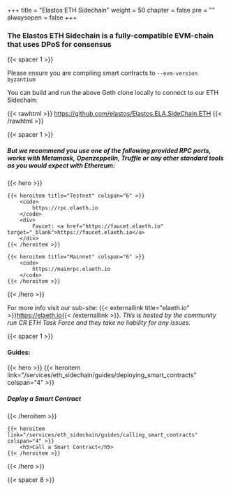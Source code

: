 



+++
title = "Elastos ETH Sidechain"
weight = 50
chapter = false
pre = ""
alwaysopen = false
+++

### The Elastos ETH Sidechain is a fully-compatible EVM-chain that uses DPoS for consensus

{{< spacer 1 >}}

Please ensure you are compiling smart contracts to `--evm-version byzantium`

You can build and run the above Geth clone locally to connect to our ETH Sidechain:

{{< rawhtml >}}
    <a target="_blank" href="https://github.com/elastos/Elastos.ELA.SideChain.ETH" style="color: #333; font-size: 20px;">
        <i class="fab fa-github"></i> https://github.com/elastos/Elastos.ELA.SideChain.ETH
    </a>
{{< /rawhtml >}}
 
{{< spacer 1 >}}

##### But we recommend you use one of the following provided RPC ports, works with Metamask, Openzeppelin, Truffle or any other standard tools as you would expect with Ethereum:

{{< hero >}}

    {{< heroitem title="Testnet" colspan="6" >}}
        <code>
            https://rpc.elaeth.io
        </code>
        <div>
            Faucet: <a href="https://faucet.elaeth.io" target="_blank">https://faucet.elaeth.io</a>
        </div>
    {{< /heroitem >}}
    
    {{< heroitem title="Mainnet" colspan="6" >}}
        <code>
            https://mainrpc.elaeth.io
        </code>
    {{< /heroitem >}}   

{{< /hero >}}

For more info visit our sub-site: {{< externallink title="elaeth.io" >}}https://elaeth.io{{< /externallink >}}. 
_This is hosted by the community run CR ETH Task Force and they take no liability for any issues._ 

{{< spacer 1 >}}

#### Guides:

{{< hero >}}
    {{< heroitem link="/services/eth_sidechain/guides/deploying_smart_contracts" colspan="4" >}}
        <h5>Deploy a Smart Contract</h5>
    {{< /heroitem >}}
    
    {{< heroitem link="/services/eth_sidechain/guides/calling_smart_contracts" colspan="4" >}}
        <h5>Call a Smart Contract</h5>
    {{< /heroitem >}}   
{{< /hero >}}

{{< spacer 8 >}}
